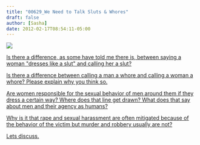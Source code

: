 ```yaml
---
title: "00629_We Need to Talk Sluts & Whores"
draft: false
author: [Sasha]
date: 2012-02-17T08:54:11-05:00
---
```


<a href="http://www.morethanmen.org/wp-content/uploads/2012/02/Bikini+Kill+Kathleen+Hanna+slut.gif">![](http://www.morethanmen.org/wp-content/uploads/2012/02/Bikini+Kill+Kathleen+Hanna+slut-300x210.gif)

Is there a difference, as some have told me there is, between saying a woman "dresses like a slut" and calling her a slut?

Is there a difference between calling a man a whore and calling a woman a whore? Please explain why you think so.

Are women responsible for the sexual behavior of men around them if they dress a certain way? Where does that line get drawn? What does that say about men and their agency as humans?

Why is it that rape and sexual harassment are often mitigated because of the behavior of the victim but murder and robbery usually are not?

Lets discuss.